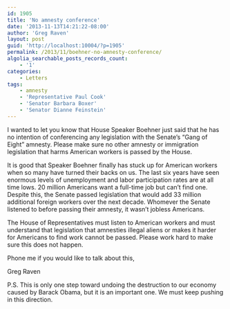 ```yaml
---
id: 1905
title: 'No amnesty conference'
date: '2013-11-13T14:21:22-08:00'
author: 'Greg Raven'
layout: post
guid: 'http://localhost:10004/?p=1905'
permalink: /2013/11/boehner-no-amnesty-conference/
algolia_searchable_posts_records_count:
    - '1'
categories:
    - Letters
tags:
    - amnesty
    - 'Representative Paul Cook'
    - 'Senator Barbara Boxer'
    - 'Senator Dianne Feinstein'
---
```


I wanted to let you know that House Speaker Boehner just said that he has no intention of conferencing any legislation with the Senate’s “Gang of Eight” amnesty. Please make sure no other amnesty or immigration legislation that harms American workers is passed by the House.  
  
It is good that Speaker Boehner finally has stuck up for American workers when so many have turned their backs on us. The last six years have seen enormous levels of unemployment and labor participation rates are at all time lows. 20 million Americans want a full-time job but can’t find one. Despite this, the Senate passed legislation that would add 33 million additional foreign workers over the next decade. Whomever the Senate listened to before passing their amnesty, it wasn’t jobless Americans.

The House of Representatives must listen to American workers and must understand that legislation that amnesties illegal aliens or makes it harder for Americans to find work cannot be passed. Please work hard to make sure this does not happen.

Phone me if you would like to talk about this,

Greg Raven

P.S. This is only one step toward undoing the destruction to our economy caused by Barack Obama, but it is an important one. We must keep pushing in this direction.
